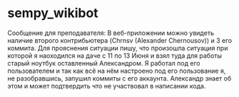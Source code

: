 # sempy_wikibot
Сообщение для преподавателя: В веб-приложении можно увидеть наличие второго контрибьютера (Chrnsv (Alexander Chernousov)) и 3 его коммита. Для прояснения ситуации пишу,
что произошла ситуация при которой я наоходился на даче с 11 по 13 Июня и взял туда для работы старый ноутбук оставленный Александром. Я работал под его пользователем и
так как всё на нём настроено под его пользование я, не разобравшись, запушил коммиты с его аккаунта. Александр знает об этом и может подтвердить что не участвовал в написании кода.
